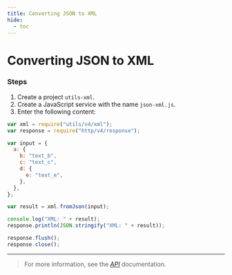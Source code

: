 ```yaml
---
title: Converting JSON to XML
hide:
  - toc
---
```


# Converting JSON to XML

### Steps

1. Create a project `utils-xml`.
2. Create a JavaScript service with the name `json-xml.js`.
3. Enter the following content:

```javascript
var xml = require("utils/v4/xml");
var response = require("http/v4/response");

var input = {
  a: {
    b: "text_b",
    c: "text_c",
    d: {
      e: "text_e",
    },
  },
};

var result = xml.fromJson(input);

console.log("XML: " + result);
response.println(JSON.stringify("XML: " + result));

response.flush();
response.close();
```

---

> For more information, see the _[API](https://www.dirigible.io/api/utils/xml/)_ documentation.
